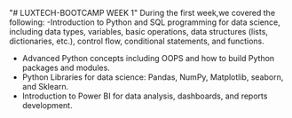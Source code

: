"# LUXTECH-BOOTCAMP WEEK 1" 
During the first week,we covered the following:
-Introduction to Python and SQL programming for data science, including data types, variables, basic operations, data structures (lists, dictionaries, etc.), control flow, conditional statements, and functions.
- Advanced Python concepts including OOPS and how to build Python packages and modules.
- Python Libraries for data science: Pandas, NumPy, Matplotlib, seaborn, and Sklearn.
- Introduction to Power BI for data analysis, dashboards, and reports development.
